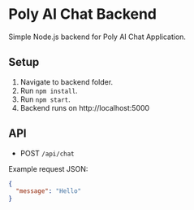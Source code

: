 # Poly AI Chat Backend

Simple Node.js backend for Poly AI Chat Application.

## Setup

1. Navigate to backend folder.
2. Run `npm install`.
3. Run `npm start`.
4. Backend runs on http://localhost:5000

## API

- POST `/api/chat`

Example request JSON:

```json
{
  "message": "Hello"
}
